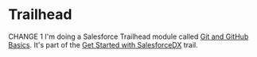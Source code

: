 # Trailhead

CHANGE 1 I'm doing a Salesforce Trailhead module called [Git and GitHub Basics](https://trailhead.salesforce.com/trails/sfdx_get_started/modules/git-and-git-hub-basics/units/work-with-the-git-hub-workflow). It's part of the [Get Started with SalesforceDX](https://trailhead.salesforce.com/trails/sfdx_get_started/modules/git-and-git-hub-basics/units/work-with-the-git-hub-workflow) trail.